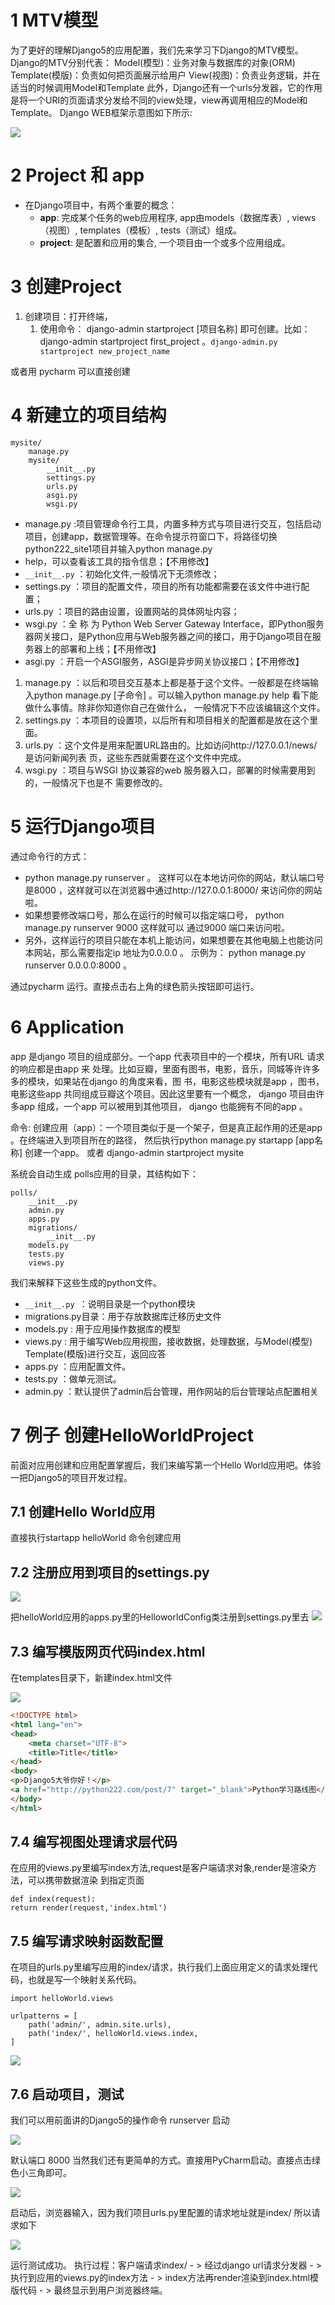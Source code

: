 

# 1 MTV模型


为了更好的理解Django5的应用配置，我们先来学习下Django的MTV模型。
Django的MTV分别代表：
Model(模型)：业务对象与数据库的对象(ORM)
Template(模版)：负责如何把页面展示给用户
View(视图)：负责业务逻辑，并在适当的时候调用Model和Template
此外，Django还有一个urls分发器，它的作用是将一个URI的页面请求分发给不同的view处理，view再调用相应的Model和Template。 Django WEB框架示意图如下所示:

![](images/Pasted%20image%2020240618232343.png)


# 2 Project 和 app

- 在Django项目中，有两个重要的概念：
    - **app**: 完成某个任务的web应用程序, app由models（数据库表）, views（视图）, templates（模板）, tests（测试）组成。
    - **project**: 是配置和应用的集合, 一个项目由一个或多个应用组成。

# 3 创建Project 

1. 创建项目：打开终端，
	1. 使用命令： django-admin startproject [项目名称] 即可创建。比如： django-admin startproject first_project 。`django-admin.py startproject new_project_name`


或者用 pycharm 可以直接创建 



# 4 新建立的项目结构

```
mysite/  
    manage.py  
    mysite/  
        __init__.py  
        settings.py  
        urls.py  
        asgi.py  
        wsgi.py  
```

- manage.py :项目管理命令行工具，内置多种方式与项目进行交互，包括启动项目，创建app，数据管理等。在命令提示符窗口下，将路径切换 python222_site1项目并输入python manage.py
- help，可以查看该工具的指令信息；【不用修改】
- `__init__.py` ：初始化文件,一般情况下无须修改；
- settings.py ：项目的配置文件，项目的所有功能都需要在该文件中进行配置；
- urls.py ：项目的路由设置，设置网站的具体网址内容；
- wsgi.py ：全 称 为 Python Web Server Gateway Interface，即Python服务器⽹关接⼝，是Python应⽤与Web服务器之间的接⼝，⽤于Django项⽬在服务器上的部署和上线；【不用修改】
- asgi.py ：开启⼀个ASGI服务，ASGI是异步⽹关协议接⼝；【不用修改】

1. manage.py ：以后和项目交互基本上都是基于这个文件。一般都是在终端输入python manage.py [子命令] 。可以输入python manage.py help 看下能做什么事情。除非你知道你自己在做什么， 一般情况下不应该编辑这个文件。
2. settings.py ：本项目的设置项，以后所有和项目相关的配置都是放在这个里面。
3. urls.py ：这个文件是用来配置URL路由的。比如访问http://127.0.0.1/news/ 是访问新闻列表 页，这些东西就需要在这个文件中完成。
4. wsgi.py ：项目与WSGI 协议兼容的web 服务器入口，部署的时候需要用到的，一般情况下也是不 需要修改的。

# 5 运行Django项目

通过命令行的方式： 
- python manage.py runserver 。 这样可以在本地访问你的网站，默认端口号 是8000 ，这样就可以在浏览器中通过http://127.0.0.1:8000/ 来访问你的网站啦。
- 如果想要修改端口号，那么在运行的时候可以指定端口号， python manage.py runserver 9000 这样就可以 通过9000 端口来访问啦。
- 另外，这样运行的项目只能在本机上能访问，如果想要在其他电脑上也能访问本网站，那么需要指定ip 地址为0.0.0.0 。 示例为： python manage.py runserver 0.0.0.0:8000 。


通过pycharm 运行。直接点击右上角的绿色箭头按钮即可运行。



# 6 Application

app 是django 项目的组成部分。一个app 代表项目中的一个模块，所有URL 请求的响应都是由app 来 处理。比如豆瓣，里面有图书，电影，音乐，同城等许许多多的模块，如果站在django 的角度来看，图 书，电影这些模块就是app ，图书，电影这些app 共同组成豆瓣这个项目。因此这里要有一个概念， django 项目由许多app 组成，一个app 可以被用到其他项目， django 也能拥有不同的app 。

命令: 
创建应用（app）：一个项目类似于是一个架子，但是真正起作用的还是app 。在终端进入到项目所在的路径，
然后执行python manage.py startapp [app名称] 创建一个app。
或者 django-admin startproject mysite

系统会自动生成 polls应用的目录，其结构如下：

```
polls/  
    __init__.py  
    admin.py  
    apps.py  
    migrations/  
        __init__.py  
    models.py  
    tests.py  
    views.py  
```


我们来解释下这些生成的python文件。
- `__init__.py `：说明目录是一个python模块
- migrations.py目录：用于存放数据库迁移历史文件
- models.py : 用于应用操作数据库的模型
- views.py : 用于编写Web应用视图，接收数据，处理数据，与Model(模型) Template(模版)进行交互，返回应答
- apps.py ：应用配置文件。
- tests.py ：做单元测试。
- admin.py ：默认提供了admin后台管理，用作网站的后台管理站点配置相关



# 7 例子 创建HelloWorldProject

前面对应用创建和应用配置掌握后，我们来编写第一个Hello World应用吧。体验一把Django5的项目开发过程。



## 7.1 创建Hello World应用
直接执行startapp helloWorld 命令创建应用




## 7.2 注册应用到项目的settings.py

![](images/Pasted%20image%2020240618233454.png)


把helloWorld应用的apps.py里的HelloworldConfig类注册到settings.py里去
![](images/Pasted%20image%2020240618233506.png)

## 7.3 编写模版网页代码index.html

在templates目录下，新建index.html文件

![](images/Pasted%20image%2020240618233539.png)


```html
<!DOCTYPE html>
<html lang="en">
<head>
    <meta charset="UTF-8">
    <title>Title</title>
</head>
<body>
<p>Django5大爷你好！</p>
<a href="http://python222.com/post/7" target="_blank">Python学习路线图</a>
</body>
</html>
```

## 7.4 编写视图处理请求层代码
在应用的views.py里编写index方法,request是客户端请求对象,render是渲染方法，可以携带数据渲染
到指定页面

```
def index(request):
return render(request,'index.html')
```



## 7.5 编写请求映射函数配置
在项目的urls.py里编写应用的index/请求，执行我们上面应用定义的请求处理代码，也就是写一个映射关系代码。


```
import helloWorld.views

urlpatterns = [
    path('admin/', admin.site.urls),
    path('index/', helloWorld.views.index,
]
```


![](images/Pasted%20image%2020240618233805.png)


## 7.6 启动项目，测试

我们可以用前面讲的Django5的操作命令 runserver 启动

![](images/Pasted%20image%2020240618233833.png)

默认端口 8000
当然我们还有更简单的方式。直接用PyCharm启动。直接点击绿色小三角即可。

![](images/Pasted%20image%2020240618233841.png)



启动后，浏览器输入，因为我们项目urls.py里配置的请求地址就是index/ 所以请求如下

![](images/Pasted%20image%2020240618233912.png)

运行测试成功。
执行过程：客户端请求index/ - > 经过django url请求分发器 - > 执行到应用的views.py的index方法 - >
index方法再render渲染到index.html模版代码 - > 最终显示到用户浏览器终端。



